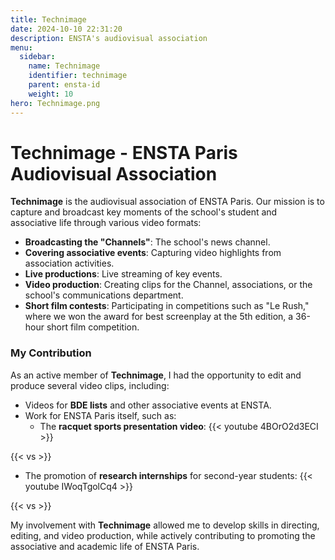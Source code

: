 ```yaml
---
title: Technimage
date: 2024-10-10 22:31:20
description: ENSTA's audiovisual association
menu:
  sidebar:
    name: Technimage
    identifier: technimage
    parent: ensta-id
    weight: 10
hero: Technimage.png
---
```


# Technimage - ENSTA Paris Audiovisual Association

**Technimage** is the audiovisual association of ENSTA Paris. Our mission is to capture and broadcast key moments of the school's student and associative life through various video formats:

- **Broadcasting the "Channels"**: The school's news channel.
- **Covering associative events**: Capturing video highlights from association activities.
- **Live productions**: Live streaming of key events.
- **Video production**: Creating clips for the Channel, associations, or the school's communications department.
- **Short film contests**: Participating in competitions such as "Le Rush," where we won the award for best screenplay at the 5th edition, a 36-hour short film competition.

### My Contribution

As an active member of **Technimage**, I had the opportunity to edit and produce several video clips, including:

- Videos for **BDE lists** and other associative events at ENSTA.
- Work for ENSTA Paris itself, such as:
  - The **racquet sports presentation video**: {{< youtube 4BOrO2d3ECI >}}

{{< vs >}}

  - The promotion of **research internships** for second-year students: {{< youtube IWoqTgolCq4 >}}

{{< vs >}}

My involvement with **Technimage** allowed me to develop skills in directing, editing, and video production, while actively contributing to promoting the associative and academic life of ENSTA Paris.
